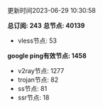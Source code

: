 更新时间2023-06-29 10:30:58

**总订阅: 243**
**总节点: 40139**
- vless节点: 53

**google ping有效节点: 1458**
- v2ray节点: 1277
- trojan节点: 82
- ss节点: 81
- ssr节点: 18
